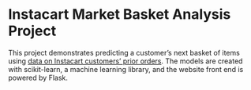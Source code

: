 # Instacart Market Basket Analysis Project
This project demonstrates predicting a customer’s next basket of items using [data on Instacart customers’ prior orders](https://www.kaggle.com/c/instacart-market-basket-analysis/data). The models are created with scikit-learn, a machine learning library, and the website front end is powered by Flask.
